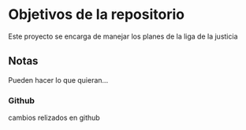 # Objetivos de la repositorio

Este proyecto se encarga de manejar los planes de la liga de la justicia


## Notas
Pueden hacer lo que quieran...

### Github
cambios relizados en github
